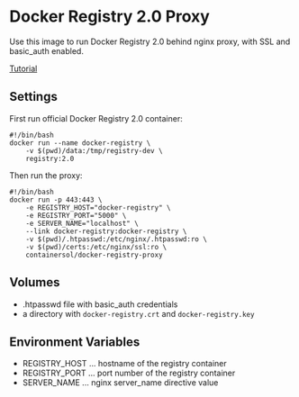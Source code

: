 # Docker Registry 2.0 Proxy

Use this image to run Docker Registry 2.0 behind nginx proxy, with SSL and basic_auth enabled.

[Tutorial](http://www.container-solutions.com/2015/04/running-secured-docker-registry-2-0/)

## Settings

First run official Docker Registry 2.0 container:

```
#!/bin/bash
docker run --name docker-registry \
	-v $(pwd)/data:/tmp/registry-dev \
	registry:2.0
```

Then run the proxy:

```
#!/bin/bash
docker run -p 443:443 \
	-e REGISTRY_HOST="docker-registry" \
	-e REGISTRY_PORT="5000" \
	-e SERVER_NAME="localhost" \
	--link docker-registry:docker-registry \
	-v $(pwd)/.htpasswd:/etc/nginx/.htpasswd:ro \
	-v $(pwd)/certs:/etc/nginx/ssl:ro \
	containersol/docker-registry-proxy
```

## Volumes

- .htpasswd file with basic_auth credentials
- a directory with `docker-registry.crt` and `docker-registry.key`

## Environment Variables

- REGISTRY_HOST ... hostname of the registry container
- REGISTRY_PORT ... port number of the registry container
- SERVER_NAME ... nginx server_name directive value

